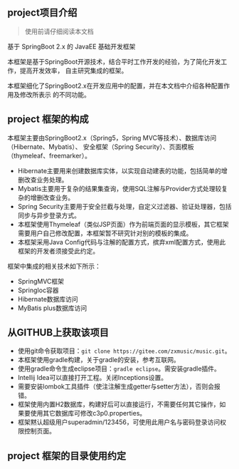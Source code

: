 ## project项目介绍

> 使用前请仔细阅读本文档

基于 SpringBoot 2.x 的 JavaEE 基础开发框架

本框架是基于SpringBoot开源技术，结合平时工作开发的经验，为了简化开发工作，提高开发效率，
自主研究集成的框架。

本框架细化了SpringBoot2.x在开发应用中的配置，并在本文档中介绍各种配置作用及修改所表示
的不同功能。


## project 框架的构成

本框架主要由SpringBoot2.x（Spring5，Spring MVC等技术）、数据库访问（Hibernate、Mybatis）、
安全框架（Spring Security）、页面模板（thymeleaf、freemarker）。

* Hibernate主要用来创建数据库实体，以实现自动建表的功能，包括简单的增删改查业务处理。
* Mybatis主要用于复杂的结果集查询，使用SQL注解与Provider方式处理较复杂的增删改查业务。
* Spring Security主要用于安全拦截与处理，自定义过滤器、验证处理器，包括同步与异步登录方式。
* 本框架使用Thymeleaf（类似JSP页面）作为前端页面的显示模板，其它框架需要用户自己修改配置，本框架暂不研究针对别的模板的集成。
* 本框架采用Java Config代码与注解的配置方式，摈弃xml配置方式，使用此框架的开发者须接受此约定。

框架中集成的相关技术如下所示：

* SpringMVC框架
* SpringIoc容器
* Hibernate数据库访问
* MyBatis plus数据库访问

## 从GITHUB上获取该项目

- 使用git命令获取项目：`git clone https://gitee.com/zxmusic/music.git`。
- 本框架使用gradle构建，关于gradle的安装，参考互联网。
- 使用gradle命令生成eclipse项目：`gradle eclipse`。需安装gradle插件。
- Intellij Idea可以直接打开工程。关闭Inceptions设置。
- 需要安装lombok工具插件（使注注解生成getter与setter方法），否则会报错。
- 框架使用内置H2数据库，构建好后可以直接运行，不需要任何其它操作，如果要使用其它数据库可修改c3p0.properties。
- 框架黙认超级用户superadmin/123456，可使用此用户名与密码登录访问权限控制页面。

## project 框架的目录使用约定

